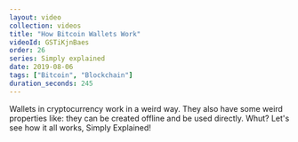 ```yaml
---
layout: video
collection: videos
title: "How Bitcoin Wallets Work"
videoId: GSTiKjnBaes
order: 26
series: Simply explained
date: 2019-08-06
tags: ["Bitcoin", "Blockchain"]
duration_seconds: 245
---
```


Wallets in cryptocurrency work in a weird way. They also have some weird properties like: they can be created offline and be used directly. Whut? Let's see how it all works, Simply Explained!